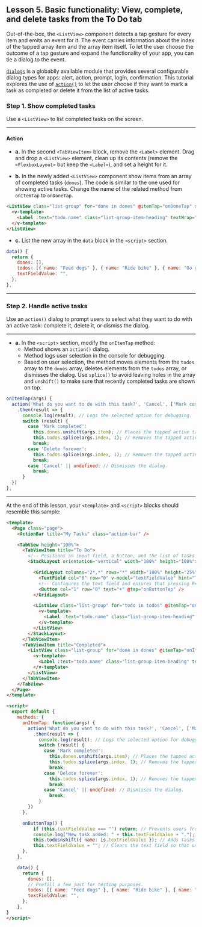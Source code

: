 ## Lesson 5. Basic functionality: View, complete, and delete tasks from the To Do tab

Out-of-the-box, the `<ListView>` component detects a tap gesture for every item and emits an event for it. The event carries information about the index of the tapped array item and the array item itself. To let the user choose the outcome of a tap gesture and expand the functionality of your app, you can tie a dialog to the event.

[`dialogs`](https://docs.nativescript.org/api-reference/modules/_ui_dialogs_) is a globablly available module that provides several configurable dialog types for apps: alert, action, prompt, login, confirmation. This tutorial explores the use of [`action()`](https://nativescript-vue.org/en/docs/elements/dialogs/action/) to let the user choose if they want to mark a task as completed or delete it from the list of active tasks.

### Step 1. Show completed tasks

Use a `<ListView>` to list completed tasks on the screen.

<hr data-action="start" />

#### Action

* **a.** In the second `<TabViewItem>` block, remove the `<Label>` element. Drag and drop a `<ListView>` element, clean up its contents (remove the `<FlexboxLayout>` but keep the `<Label>`), and set a height for it.

* **b.** In the newly added `<ListView>` component show items from an array of completed tasks (`dones`). The code is similar to the one used for showing active tasks. Change the name of the related method from `onItemTap` to `onDoneTap`.

```HTML
<ListView class="list-group" for="done in dones" @itemTap="onDoneTap" style="height:75%">
  <v-template>
    <Label :text="todo.name" class="list-group-item-heading" textWrap="true" />
  </v-template>
</ListView>
```

* **c.** List the new array in the `data` block in the `<script>` section.

```JavaScript
data() {
  return {
    dones: [],
    todos: [{ name: "Feed dogs" }, { name: "Ride bike" }, { name: "Go grocery shopping" }],
    textFieldValue: "",
  };
},
```

<hr data-action="end" />

### Step 2. Handle active tasks

Use an `action()` dialog to prompt users to select what they want to do with an active task: complete it, delete it, or dismiss the dialog.

<hr data-action="start" />

* **a.** In the `<script>` section, modify the `onItemTap` method:
  * Method shows an `action()` dialog.
  * Method logs user selection in the console for debugging.
  * Based on user selection, the method moves elements from the `todos` array to the `dones` array, deletes elements from the `todos` array, or dismisses the dialog. Use `splice()` to avoid leaving holes in the array and `unshift()` to make sure that recently completed tasks are shown on top.

```JavaScript
onItemTap(args) {
  action('What do you want to do with this task?', 'Cancel', ['Mark completed', 'Delete forever'])
    .then(result => {
      console.log(result); // Logs the selected option for debugging.
      switch (result) {
        case 'Mark completed':
          this.dones.unshift(args.item); // Places the tapped active task at the top of the completed tasks.
          this.todos.splice(args.index, 1); // Removes the tapped active task.
          break;
        case 'Delete forever':
          this.todos.splice(args.index, 1); // Removes the tapped active task.
          break;
        case 'Cancel' || undefined: // Dismisses the dialog.
          break;
      }
  }) 
},
```

<hr data-action="end" />

At the end of this lesson, your `<template>` and `<script>` blocks should resemble this sample:

```HTML
<template>
  <Page class="page">
    <ActionBar title="My Tasks" class="action-bar" />

    <TabView height="100%">
      <TabViewItem title="To Do">
        <!-- Positions an input field, a button, and the list of tasks in a vertical stack. -->
        <StackLayout orientation="vertical" width="100%" height="100%">

          <GridLayout columns="2*,*" rows="*" width="100%" height="25%">
            <TextField col="0" row="0" v-model="textFieldValue" hint="Type new task..." editable="true" @returnPress="onButtonTap" />
            <!-- Configures the text field and ensures that pressing Return on the keyboard produces the same result as tapping the button. -->
            <Button col="1" row="0" text="+" @tap="onButtonTap" />
          </GridLayout>

          <ListView class="list-group" for="todo in todos" @itemTap="onItemTap" style="height:75%">
            <v-template>
              <Label :text="todo.name" class="list-group-item-heading" />
            </v-template>
          </ListView>
        </StackLayout>
      </TabViewItem>
      <TabViewItem title="Completed">
        <ListView class="list-group" for="done in dones" @itemTap="onItemTap" style="height:75%">
          <v-template>
            <Label :text="todo.name" class="list-group-item-heading" textWrap="true" />
          </v-template>
        </ListView>
      </TabViewItem>
    </TabView>
  </Page>
</template>

<script>
  export default {
    methods: {
      onItemTap: function(args) {
        action('What do you want to do with this task?', 'Cancel', ['Mark completed', 'Delete forever']) 
          .then(result => { 
            console.log(result); // Logs the selected option for debugging.
            switch (result) {
              case 'Mark completed': 
                this.dones.unshift(args.item); // Places the tapped active task at the top of the completed tasks.
                this.todos.splice(args.index, 1); // Removes the tapped active  task.
                break;
              case 'Delete forever':
                this.todos.splice(args.index, 1); // Removes the tapped active task.
                break; 
              case 'Cancel' || undefined: // Dismisses the dialog.
                break; 
            }
        })
      },

      onButtonTap() {
          if (this.textFieldValue === "") return; // Prevents users from entering an empty string.
          console.log("New task added: " + this.textFieldValue + "."); // Logs the newly added task in the console for bugging.
          this.todosnshift({ name: is.textFieldValue }); // Adds tasks in the ToDo array. Newly added tasks are immediately shown on the screen.
          this.textFieldValue = ""; // Clears the text field so that users can start adding new tasks immediately.
      },
    },

    data() {
      return {
        dones: [],
        // Prefill a few just for testing purposes.
        todos: [{ name: "Feed dogs" }, { name: "Ride bike" }, { name: "Go grocery shopping" }],
        textFieldValue: "",
      };
    },
}
</script>
```